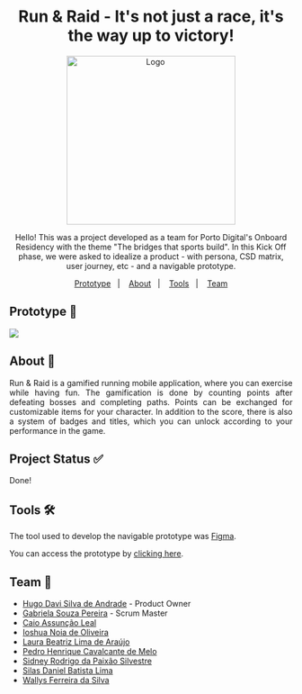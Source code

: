 <h1 align="center">Run & Raid - It's not just a race, it's the way up to victory!</h1>

<div align="center">
  <img alt="Logo" height="300" width="300" src="https://user-images.githubusercontent.com/120505949/208316238-18203059-bca4-40d3-afb4-ab818dd4085c.png">
</div>

<p align="center">Hello! This was a project developed as a team for Porto Digital's Onboard Residency with the theme "The bridges that sports build". In this Kick Off phase, we were asked to idealize a product - with persona, CSD matrix, user journey, etc - and a navigable prototype.</p>

<p align="center">
  <a href="#prototype-">Prototype</a>&nbsp;&nbsp;&nbsp;|&nbsp;&nbsp;&nbsp;
  <a href="#about-">About</a>&nbsp;&nbsp;&nbsp;|&nbsp;&nbsp;&nbsp;
  <a href="#tools-%EF%B8%8F">Tools</a>&nbsp;&nbsp;&nbsp;|&nbsp;&nbsp;&nbsp;
  <a href="#team-">Team</a>
</p>

## Prototype 📱
<div>
  <img src="https://user-images.githubusercontent.com/120505949/208320123-a5632e08-3158-4640-bde2-0219cf53a12a.png">
</div> 

## About 📝
<p align="justify">Run & Raid is a gamified running mobile application, where you can exercise while having fun. The gamification is done by counting points after defeating bosses and completing paths. Points can be exchanged for customizable items for your character. In addition to the score, there is also a system of badges and titles, which you can unlock according to your performance in the game.</p>

## Project Status ✅
Done!

## Tools 🛠️
The tool used to develop the navigable prototype was [Figma](https://www.figma.com/).

You can access the prototype by [clicking here](https://www.figma.com/proto/Lsd7kUpaIOiYNdUiIqM23O/Run-%26-Raid-v1?node-id=429%3A27&scaling=scale-down&page-id=0%3A1&starting-point-node-id=429%3A27).

## Team 👥
- [Hugo Davi Silva de Andrade](https://www.linkedin.com/in/hugo-davi-silva-de-andrade-b12448249/) - Product Owner
- [Gabriela Souza Pereira](https://www.linkedin.com/in/gabi-sp/) - Scrum Master
- [Caio Assunção Leal](https://www.linkedin.com/in/caio-leal-513556248/)
- [Ioshua Noia de Oliveira](https://www.linkedin.com/in/ioshua-noia-06344a251/)
- [Laura Beatriz Lima de Araújo](https://www.linkedin.com/in/laura-lima-araujo/)
- [Pedro Henrique Cavalcante de Melo](https://www.linkedin.com/in/pedro-henrique-2b21301b5/)
- [Sidney Rodrigo da Paixão Silvestre](https://www.linkedin.com/in/sidney-rodrigo-da-paixão-silvestre-824582251/)
- [Silas Daniel Batista Lima](https://www.linkedin.com/in/silasdanielb/)
- [Wallys Ferreira da Silva](https://www.linkedin.com/in/wallys-ferreira-a16b8417b/)
